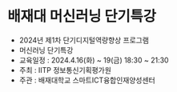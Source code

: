 # 배재대 머신러닝 단기특강
- 2024년 제1차 단기디지털역량향상 프로그램
- 머신러닝 단기특강
- 교육일정 : 2024.4.16(화) ~ 19(금) 18:30 ~ 21:30
- 주최 : IITP 정보통신기획평가원
- 주관 : 배재대학교 스마트ICT융합인재양성센터
